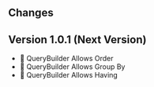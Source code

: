 ## Changes

## Version 1.0.1 (Next Version)
- :rocket: QueryBuilder Allows Order
- :rocket: QueryBuilder Allows Group By
- :rocket: QueryBuilder Allows Having